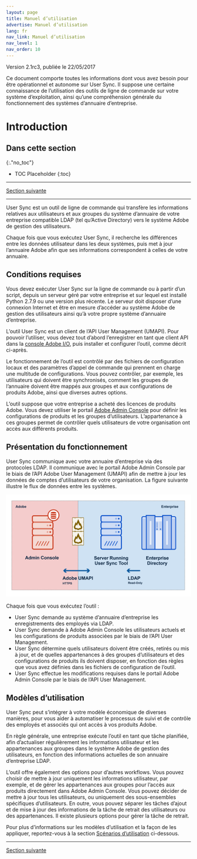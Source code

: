 ```yaml
---
layout: page
title: Manuel d’utilisation
advertise: Manuel d’utilisation
lang: fr
nav_link: Manuel d’utilisation
nav_level: 1
nav_order: 10
---
```


Version 2.1rc3, publiée le 22/05/2017

Ce document comporte toutes les informations dont vous avez besoin pour être opérationnel et autonome sur User Sync. Il suppose une certaine connaissance de l’utilisation des outils de ligne de commande sur votre système d’exploitation, ainsi qu’une compréhension générale du fonctionnement des systèmes d’annuaire d’entreprise.


# Introduction

## Dans cette section
{:."no_toc"}

* TOC Placeholder
{:toc}

---

[Section suivante](setup_and_installation.md)

---

User Sync est un outil de ligne de commande qui transfère les informations relatives aux utilisateurs et aux groupes du système d’annuaire de votre entreprise compatible LDAP (tel qu’Active Directory) vers le système Adobe de gestion des utilisateurs.

Chaque fois que vous exécutez User Sync, il recherche les différences entre les données utilisateur dans les deux systèmes, puis met à jour l’annuaire Adobe afin que ses informations correspondent à celles de votre annuaire.

## Conditions requises

Vous devez exécuter User Sync sur la ligne de commande ou à partir d’un script, depuis un serveur géré par votre entreprise et sur lequel est installé Python 2.7.9 ou une version plus récente. Le serveur doit disposer d’une connexion Internet et être en mesure d’accéder au système Adobe de gestion des utilisateurs ainsi qu’à votre propre système d’annuaire d’entreprise.

L’outil User Sync est un client de l’API User Management (UMAPI). Pour pouvoir l’utiliser, vous devez tout d’abord l’enregistrer en tant que client API dans la [console Adobe I/O](https://www.adobe.io/console/), puis installer et configurer l’outil, comme décrit ci-après.

Le fonctionnement de l’outil est contrôlé par des fichiers de configuration locaux et des paramètres d’appel de commande qui prennent en charge une multitude de configurations. Vous pouvez contrôler, par exemple, les utilisateurs qui doivent être synchronisés, comment les groupes de l’annuaire doivent être mappés aux groupes et aux configurations de produits Adobe, ainsi que diverses autres options.

L’outil suppose que votre entreprise a acheté des licences de produits Adobe. Vous devez utiliser le portail [Adobe Admin Console](https://adminconsole.adobe.com/enterprise/) pour définir les configurations de produits et les groupes d’utilisateurs. L’appartenance à ces groupes permet de contrôler quels utilisateurs de votre organisation ont accès aux différents produits.

## Présentation du fonctionnement

User Sync communique avec votre annuaire d’entreprise via des protocoles LDAP. Il communique avec le portail Adobe Admin Console par le biais de l’API Adobe User Management (UMAPI) afin de mettre à jour les données de comptes d’utilisateurs de votre organisation. La figure suivante illustre le flux de données entre les systèmes.

![Figure 1: Flux de données User Sync](media/adobe-to-enterprise-connections.png)

Chaque fois que vous exécutez l’outil :

- User Sync demande au système d’annuaire d’entreprise les enregistrements des employés via LDAP.
- User Sync demande à Adobe Admin Console les utilisateurs actuels et les configurations de produits associées par le biais de l’API User Management.
- User Sync détermine quels utilisateurs doivent être créés, retirés ou mis à jour, et de quelles appartenances à des groupes d’utilisateurs et des configurations de produits ils doivent disposer, en fonction des règles que vous avez définies dans les fichiers de configuration de l’outil.
- User Sync effectue les modifications requises dans le portail Adobe Admin Console par le biais de l’API User Management.

## Modèles d’utilisation

User Sync peut s’intégrer à votre modèle économique de diverses manières, pour vous aider à automatiser le processus de suivi et de contrôle des employés et associés qui ont accès à vos produits Adobe.

En règle générale, une entreprise exécute l’outil en tant que tâche planifiée, afin d’actualiser régulièrement les informations utilisateur et les appartenances aux groupes dans le système Adobe de gestion des utilisateurs, en fonction des informations actuelles de son annuaire d’entreprise LDAP.

L’outil offre également des options pour d’autres workflows. Vous pouvez choisir de mettre à jour uniquement les informations utilisateur, par exemple, et de gérer les appartenances aux groupes pour l’accès aux produits directement dans Adobe Admin Console. Vous pouvez décider de mettre à jour tous les utilisateurs, ou uniquement des sous-ensembles spécifiques d’utilisateurs. En outre, vous pouvez séparer les tâches d’ajout et de mise à jour des informations de la tâche de retrait des utilisateurs ou des appartenances. Il existe plusieurs options pour gérer la tâche de retrait.

Pour plus d’informations sur les modèles d’utilisation et la façon de les appliquer, reportez-vous à la section [Scénarios d’utilisation](usage_scenarios.md#scénarios-d-utilisation) ci-dessous.

---

[Section suivante](setup_and_installation.md)
